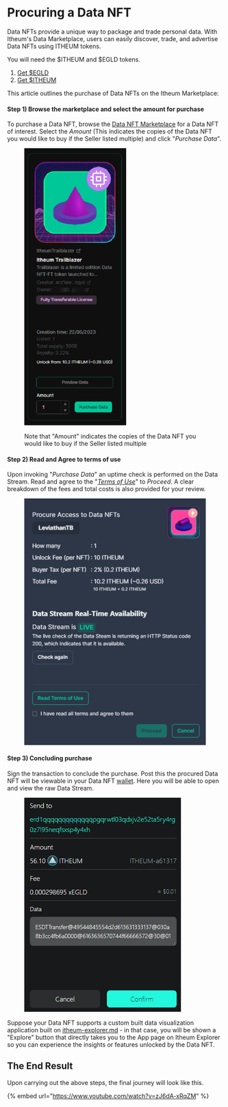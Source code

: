 # Procuring a Data NFT

Data NFTs provide a unique way to package and trade personal data. With Itheum's Data Marketplace, users can easily discover, trade, and advertise Data NFTs using ITHEUM tokens.&#x20;

You will need the $ITHEUM and $EGLD tokens.

1. [Get $EGLD](https://buy.multiversx.com/)
2. [Get $ITHEUM](https://www.itheum.io/get-itheum)

This article outlines the purchase of Data NFTs on the Itheum Marketplace:

#### **Step 1) Browse the marketplace and select the amount for purchase**

To purchase a Data NFT, browse the [Data NFT Marketplace](https://datadex.itheum.io/) for a Data NFT of interest. Select the _Amount_ (This indicates the copies of the Data NFT you would like to buy if the Seller listed multiple) and click "_Purchase Data_".

<figure><img src="../../.gitbook/assets/image (53).png" alt=""><figcaption><p>Note that "Amount" indicates the copies of the Data NFT you would like to buy if the Seller listed multiple </p></figcaption></figure>

#### **Step 2) Read and Agree to terms of use**

Upon invoking "_Purchase Data_" an uptime check is performed on the Data Stream. Read and agree to the "[_Terms of Use_](https://itheum.com/legal/datadex/termsofuse)" to _Proceed_. A clear breakdown of the fees and total costs is also provided for your review.

<figure><img src="../../.gitbook/assets/image (81).png" alt=""><figcaption></figcaption></figure>

#### **Step 3) Concluding purchase**

Sign the transaction to conclude the purchase. Post this the procured Data NFT will be viewable in your Data NFT [wallet](https://datadex.itheum.io/datanfts/wallet). Here you will be able to open and view the raw Data Stream.

<figure><img src="../../.gitbook/assets/image (25).png" alt=""><figcaption></figcaption></figure>

Suppose your Data NFT supports a custom built data visualization application built on [itheum-explorer.md](../itheum-explorer.md "mention") - in that case, you will be shown a "Explore" button that directly takes you to the App page on Itheum Explorer so you can experience the insights or features unlocked by the Data NFT.

## The End Result

Upon carrying out the above steps, the final journey will look like this.&#x20;

{% embed url="https://www.youtube.com/watch?v=zJ6dA-xRqZM" %}
